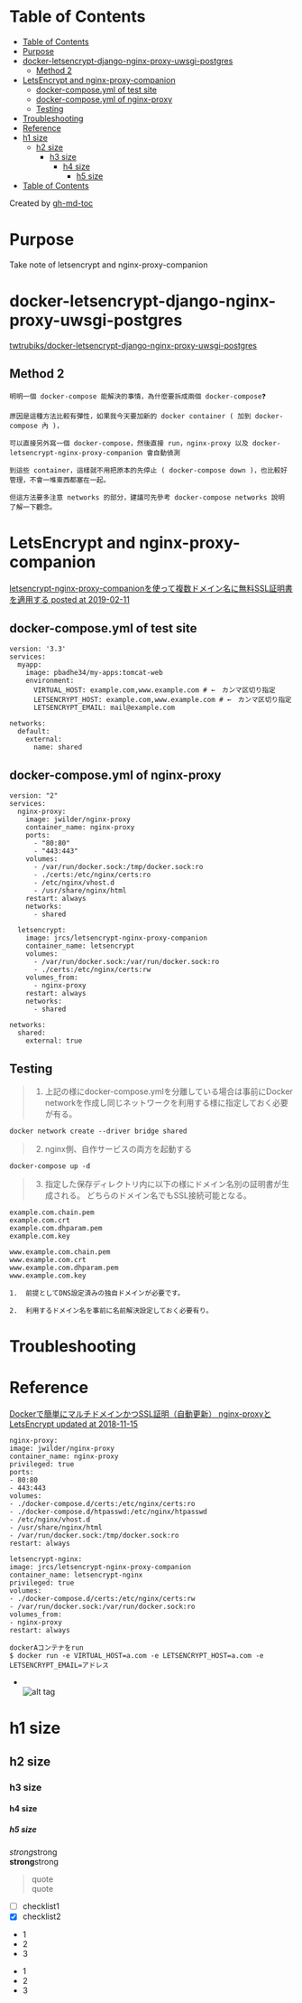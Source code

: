 
Table of Contents
=================

   * [Table of Contents](#table-of-contents)
   * [Purpose](#purpose)
   * [docker-letsencrypt-django-nginx-proxy-uwsgi-postgres](#docker-letsencrypt-django-nginx-proxy-uwsgi-postgres)
      * [Method 2](#method-2)
   * [LetsEncrypt and nginx-proxy-companion](#letsencrypt-and-nginx-proxy-companion)
      * [docker-compose.yml of test site](#docker-composeyml-of-test-site)
      * [docker-compose.yml of nginx-proxy](#docker-composeyml-of-nginx-proxy)
      * [Testing](#testing)
   * [Troubleshooting](#troubleshooting)
   * [Reference](#reference)
   * [h1 size](#h1-size)
      * [h2 size](#h2-size)
         * [h3 size](#h3-size)
            * [h4 size](#h4-size)
               * [h5 size](#h5-size)
   * [Table of Contents](#table-of-contents-1)

Created by [gh-md-toc](https://github.com/ekalinin/github-markdown-toc)

# Purpose
Take note of letsencrypt and nginx-proxy-companion

# docker-letsencrypt-django-nginx-proxy-uwsgi-postgres  
[twtrubiks/docker-letsencrypt-django-nginx-proxy-uwsgi-postgres](https://github.com/twtrubiks/docker-letsencrypt-django-nginx-proxy-uwsgi-postgres)  

## Method 2  
```
明明一個 docker-compose 能解決的事情，為什麼要拆成兩個 docker-compose❓

原因是這種方法比較有彈性，如果我今天要加新的 docker container ( 加到 docker-compose 內 )，

可以直接另外寫一個 docker-compose，然後直接 run，nginx-proxy 以及 docker-letsencrypt-nginx-proxy-companion 會自動偵測

到這些 container，這樣就不用把原本的先停止 ( docker-compose down )，也比較好管理，不會一堆東西都塞在一起。

但這方法要多注意 networks 的部分，建議可先參考 docker-compose networks 說明 了解一下觀念。
```


# LetsEncrypt and nginx-proxy-companion  
[letsencrypt-nginx-proxy-companionを使って複数ドメイン名に無料SSL証明書を適用する posted at 2019-02-11](https://qiita.com/fukuyama012/items/5d4390ae4a34ba477cef)  

## docker-compose.yml of test site  
```
version: '3.3'
services:
  myapp:
    image: pbadhe34/my-apps:tomcat-web
    environment:
      VIRTUAL_HOST: example.com,www.example.com # ←　カンマ区切り指定
      LETSENCRYPT_HOST: example.com,www.example.com # ←　カンマ区切り指定
      LETSENCRYPT_EMAIL: mail@example.com

networks:
  default:
    external:
      name: shared
```

## docker-compose.yml of nginx-proxy  
```
version: "2"
services:
  nginx-proxy:
    image: jwilder/nginx-proxy
    container_name: nginx-proxy
    ports:
      - "80:80"
      - "443:443"
    volumes:
      - /var/run/docker.sock:/tmp/docker.sock:ro
      - ./certs:/etc/nginx/certs:ro
      - /etc/nginx/vhost.d
      - /usr/share/nginx/html
    restart: always
    networks:
      - shared

  letsencrypt:
    image: jrcs/letsencrypt-nginx-proxy-companion
    container_name: letsencrypt
    volumes:
      - /var/run/docker.sock:/var/run/docker.sock:ro
      - ./certs:/etc/nginx/certs:rw
    volumes_from:
      - nginx-proxy
    restart: always
    networks:
      - shared

networks:
  shared:
    external: true
```

## Testing  
> 1. 上記の様にdocker-compose.ymlを分離している場合は事前にDocker networkを作成し同じネットワークを利用する様に指定しておく必要が有る。  
```
docker network create --driver bridge shared
```

>2. nginx側、自作サービスの両方を起動する  
```
docker-compose up -d
```

> 3. 指定した保存ディレクトリ内に以下の様にドメイン名別の証明書が生成される。 どちらのドメイン名でもSSL接続可能となる。
```
example.com.chain.pem
example.com.crt
example.com.dhparam.pem
example.com.key

www.example.com.chain.pem
www.example.com.crt
www.example.com.dhparam.pem
www.example.com.key
```

```
1.  前提としてDNS設定済みの独自ドメインが必要です。 

2.  利用するドメイン名を事前に名前解決設定しておく必要有り。 
```


# Troubleshooting


# Reference

[Dockerで簡単にマルチドメインかつSSL証明（自動更新） nginx-proxyとLetsEncrypt updated at 2018-11-15](https://qiita.com/pipinosuke/items/e35368711c845b04fde7)  
```
nginx-proxy:
image: jwilder/nginx-proxy
container_name: nginx-proxy
privileged: true
ports:
- 80:80
- 443:443
volumes:
- ./docker-compose.d/certs:/etc/nginx/certs:ro
- ./docker-compose.d/htpasswd:/etc/nginx/htpasswd
- /etc/nginx/vhost.d
- /usr/share/nginx/html
- /var/run/docker.sock:/tmp/docker.sock:ro
restart: always

letsencrypt-nginx:
image: jrcs/letsencrypt-nginx-proxy-companion
container_name: letsencrypt-nginx
privileged: true
volumes:
- ./docker-compose.d/certs:/etc/nginx/certs:rw
- /var/run/docker.sock:/var/run/docker.sock:ro
volumes_from:
- nginx-proxy
restart: always
```

```
dockerAコンテナをrun
$ docker run -e VIRTUAL_HOST=a.com -e LETSENCRYPT_HOST=a.com -e LETSENCRYPT_EMAIL=アドレス 
```



[]()  


* []()  
![alt tag]()  

# h1 size

## h2 size

### h3 size

#### h4 size

##### h5 size

*strong*strong  
**strong**strong  

> quote  
> quote

- [ ] checklist1
- [x] checklist2

* 1
* 2
* 3

- 1
- 2
- 3

